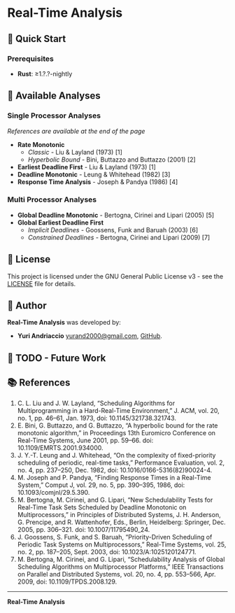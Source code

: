 # Real-Time Analysis

## 🚀 Quick Start

### Prerequisites

- **Rust**: ≥1.?.?-nightly

<!-- ### Installation

### Basic Usage

### Advanced Usage -->

## 🔬 Available Analyses

### Single Processor Analyses

*References are available at the end of the page*

- **Rate Monotonic**
    - *Classic* - Liu & Layland (1973) [1]
    - *Hyperbolic Bound* - Bini, Buttazzo and Buttazzo (2001) [2]
- **Earliest Deadline First** - Liu & Layland (1973) [1]
- **Deadline Monotonic** - Leung & Whitehead (1982) [3]
- **Response Time Analysis** - Joseph & Pandya (1986) [4]

### Multi Processor Analyses

- **Global Deadline Monotonic** - Bertogna, Cirinei and Lipari (2005) [5]
- **Global Earliest Deadline First**
    - *Implicit Deadlines* - Goossens, Funk and Baruah (2003) [6]
    - *Constrained Deadlines* - Bertogna, Cirinei and Lipari (2009) [7]

## 📄 License

This project is licensed under the GNU General Public License v3 - see the [LICENSE](LICENSE) file for details.

## 👤 Author

**Real-Time Analysis** was developed by:
- **Yuri Andriaccio** [yurand2000@gmail.com](mailto:yurand2000@gmail.com), [GitHub](https://github.com/Yurand2000).

## 📝 TODO - Future Work

## 📚 References
1. C. L. Liu and J. W. Layland, “Scheduling Algorithms for Multiprogramming in a Hard-Real-Time Environment,” J. ACM, vol. 20, no. 1, pp. 46–61, Jan. 1973, doi: 10.1145/321738.321743.
2. E. Bini, G. Buttazzo, and G. Buttazzo, “A hyperbolic bound for the rate monotonic algorithm,” in Proceedings 13th Euromicro Conference on Real-Time Systems, June 2001, pp. 59–66. doi: 10.1109/EMRTS.2001.934000.
3. J. Y.-T. Leung and J. Whitehead, “On the complexity of fixed-priority scheduling of periodic, real-time tasks,” Performance Evaluation, vol. 2, no. 4, pp. 237–250, Dec. 1982, doi: 10.1016/0166-5316(82)90024-4.
4. M. Joseph and P. Pandya, “Finding Response Times in a Real-Time System,” Comput J, vol. 29, no. 5, pp. 390–395, 1986, doi: 10.1093/comjnl/29.5.390.
5. M. Bertogna, M. Cirinei, and G. Lipari, “New Schedulability Tests for Real-Time Task Sets Scheduled by Deadline Monotonic on Multiprocessors,” in Principles of Distributed Systems, J. H. Anderson, G. Prencipe, and R. Wattenhofer, Eds., Berlin, Heidelberg: Springer, Dec. 2005, pp. 306–321. doi: 10.1007/11795490_24.
6. J. Goossens, S. Funk, and S. Baruah, “Priority-Driven Scheduling of Periodic Task Systems on Multiprocessors,” Real-Time Systems, vol. 25, no. 2, pp. 187–205, Sept. 2003, doi: 10.1023/A:1025120124771.
7. M. Bertogna, M. Cirinei, and G. Lipari, “Schedulability Analysis of Global Scheduling Algorithms on Multiprocessor Platforms,” IEEE Transactions on Parallel and Distributed Systems, vol. 20, no. 4, pp. 553–566, Apr. 2009, doi: 10.1109/TPDS.2008.129.

---

**Real-Time Analysis**